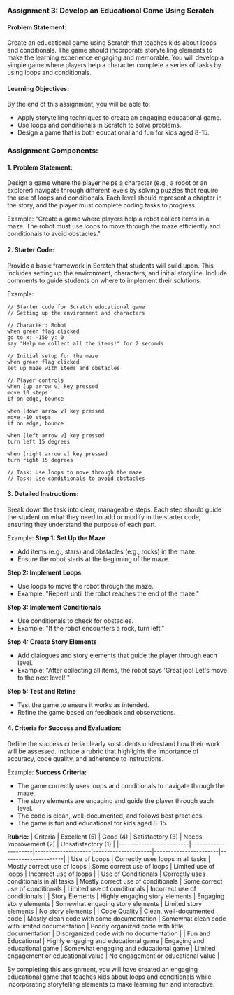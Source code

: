 ### Assignment 3: Develop an Educational Game Using Scratch

#### Problem Statement:
Create an educational game using Scratch that teaches kids about loops and conditionals. The game should incorporate storytelling elements to make the learning experience engaging and memorable. You will develop a simple game where players help a character complete a series of tasks by using loops and conditionals.

#### Learning Objectives:
By the end of this assignment, you will be able to:
- Apply storytelling techniques to create an engaging educational game.
- Use loops and conditionals in Scratch to solve problems.
- Design a game that is both educational and fun for kids aged 8-15.

### Assignment Components:

#### 1. Problem Statement:
Design a game where the player helps a character (e.g., a robot or an explorer) navigate through different levels by solving puzzles that require the use of loops and conditionals. Each level should represent a chapter in the story, and the player must complete coding tasks to progress.

Example:
"Create a game where players help a robot collect items in a maze. The robot must use loops to move through the maze efficiently and conditionals to avoid obstacles."

#### 2. Starter Code:
Provide a basic framework in Scratch that students will build upon. This includes setting up the environment, characters, and initial storyline. Include comments to guide students on where to implement their solutions.

Example:
```scratch
// Starter code for Scratch educational game
// Setting up the environment and characters

// Character: Robot
when green flag clicked
go to x: -150 y: 0
say "Help me collect all the items!" for 2 seconds

// Initial setup for the maze
when green flag clicked
set up maze with items and obstacles

// Player controls
when [up arrow v] key pressed
move 10 steps
if on edge, bounce

when [down arrow v] key pressed
move -10 steps
if on edge, bounce

when [left arrow v] key pressed
turn left 15 degrees

when [right arrow v] key pressed
turn right 15 degrees

// Task: Use loops to move through the maze
// Task: Use conditionals to avoid obstacles
```

#### 3. Detailed Instructions:
Break down the task into clear, manageable steps. Each step should guide the student on what they need to add or modify in the starter code, ensuring they understand the purpose of each part.

Example:
**Step 1: Set Up the Maze**
- Add items (e.g., stars) and obstacles (e.g., rocks) in the maze.
- Ensure the robot starts at the beginning of the maze.

**Step 2: Implement Loops**
- Use loops to move the robot through the maze.
- Example: "Repeat until the robot reaches the end of the maze."

**Step 3: Implement Conditionals**
- Use conditionals to check for obstacles.
- Example: "If the robot encounters a rock, turn left."

**Step 4: Create Story Elements**
- Add dialogues and story elements that guide the player through each level.
- Example: "After collecting all items, the robot says 'Great job! Let's move to the next level!'"

**Step 5: Test and Refine**
- Test the game to ensure it works as intended.
- Refine the game based on feedback and observations.

#### 4. Criteria for Success and Evaluation:
Define the success criteria clearly so students understand how their work will be assessed. Include a rubric that highlights the importance of accuracy, code quality, and adherence to instructions.

Example:
**Success Criteria:**
- The game correctly uses loops and conditionals to navigate through the maze.
- The story elements are engaging and guide the player through each level.
- The code is clean, well-documented, and follows best practices.
- The game is fun and educational for kids aged 8-15.

**Rubric:**
| Criteria                | Excellent (5)       | Good (4)           | Satisfactory (3)    | Needs Improvement (2) | Unsatisfactory (1)   |
|-------------------------|---------------------|--------------------|---------------------|-----------------------|----------------------|
| Use of Loops            | Correctly uses loops in all tasks | Mostly correct use of loops | Some correct use of loops | Limited use of loops | Incorrect use of loops |
| Use of Conditionals     | Correctly uses conditionals in all tasks | Mostly correct use of conditionals | Some correct use of conditionals | Limited use of conditionals | Incorrect use of conditionals |
| Story Elements          | Highly engaging story elements | Engaging story elements | Somewhat engaging story elements | Limited story elements | No story elements |
| Code Quality            | Clean, well-documented code | Mostly clean code with some documentation | Somewhat clean code with limited documentation | Poorly organized code with little documentation | Disorganized code with no documentation |
| Fun and Educational     | Highly engaging and educational game | Engaging and educational game | Somewhat engaging and educational game | Limited engagement or educational value | No engagement or educational value |

By completing this assignment, you will have created an engaging educational game that teaches kids about loops and conditionals while incorporating storytelling elements to make learning fun and interactive.